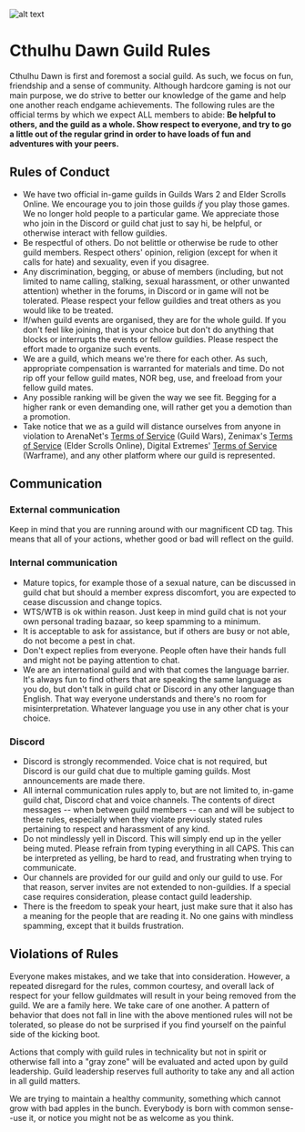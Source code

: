 ![alt text](https://guilds.gw2w2w.com/guilds/cthulhu-dawn/80.svg)

# Cthulhu Dawn Guild Rules

Cthulhu Dawn is first and foremost a social guild. As such, we focus on fun, friendship and a sense of community.
Although hardcore gaming is not our main purpose, we do strive to better our knowledge of the game and help one another reach endgame achievements. 
The following rules are the official terms by which we expect ALL members to abide:
**Be helpful to others, and the guild as a whole. Show respect to everyone, and try to go a little out of the regular grind in order to have loads of fun and adventures with your peers.**

## Rules of Conduct

- We have two official in-game guilds in Guilds Wars 2 and Elder Scrolls Online. We encourage you to join those guilds *if* you play those games. We no longer hold people to a particular game. We appreciate those who join in the Discord or guild chat just to say hi, be helpful, or otherwise interact with fellow guildies. 
- Be respectful of others. Do not belittle or otherwise be rude to other guild members. Respect others' opinion, religion (except for when it calls for hate) and sexuality, even if you disagree.
- Any discrimination, begging, or abuse of members (including, but not limited to name calling, stalking, sexual harassment, or other unwanted attention) whether in the forums, in Discord or in game will not be tolerated. Please respect your fellow guildies and treat others as you would like to be treated.
- If/when guild events are organised, they are for the whole guild. If you don't feel like joining, that is your choice but don't do anything that blocks or interrupts the events or fellow guildies. Please respect the effort made to organize such events.
- We are a guild, which means we're there for each other. As such, appropriate compensation is warranted for materials and time. Do not rip off your fellow guild mates, NOR beg, use, and freeload from your fellow guild mates.
- Any possible ranking will be given the way we see fit. Begging for a higher rank or even demanding one, will rather get you a demotion than a promotion.
- Take notice that we as a guild will distance ourselves from anyone in violation to ArenaNet's [Terms of Service](https://www.guildwars2.com/en/legal/guild-wars-2-rules-of-conduct/) (Guild Wars), Zenimax's [Terms of Service](https://account.elderscrollsonline.com/code-of-conduct?_ga=2.248551559.1217313051.1547480923-1405072604.1541967355) (Elder Scrolls Online), Digital Extremes' [Terms of Service](https://www.warframe.com/terms) (Warframe), and any other platform where our guild is represented.

## Communication

### External communication

Keep in mind that you are running around with our magnificent CD tag. This means that all of your actions, whether good or bad will reflect on the guild.

### Internal communication

- Mature topics, for example those of a sexual nature, can be discussed in guild chat but should a member express discomfort, you are expected to cease discussion and change topics.
- WTS/WTB is ok within reason. Just keep in mind guild chat is not your own personal trading bazaar, so keep spamming to a minimum.
- It is acceptable to ask for assistance, but if others are busy or not able, do not become a pest in chat. 
- Don't expect replies from everyone. People often have their hands full and might not be paying attention to chat.
- We are an international guild and with that comes the language barrier. It's always fun to find others that are speaking the same language as you do, but don't talk in guild chat or Discord in any other language than English. That way everyone understands and there's no room for misinterpretation. Whatever language you use in any other chat is your choice.

### Discord

- Discord is strongly recommended. Voice chat is not required, but Discord is our guild chat due to multiple gaming guilds. Most announcements are made there. 
- All internal communication rules apply to, but are not limited to, in-game guild chat, Discord chat and voice channels. The contents of direct messages -- when between guild members -- can and will be subject to these rules, especially when they violate previously stated rules pertaining to respect and harassment of any kind.
- Do not mindlessly yell in Discord. This will simply end up in the yeller being muted. Please refrain from typing everything in all CAPS. This can be interpreted as yelling, be hard to read, and frustrating when trying to communicate.
- Our channels are provided for our guild and only our guild to use. For that reason, server invites are not extended to non-guildies. If a special case requires consideration, please contact guild leadership.
- There is the freedom to speak your heart, just make sure that it also has a meaning for the people that are reading it. No one gains with mindless spamming, except that it builds frustration.

## Violations of Rules

Everyone makes mistakes, and we take that into consideration. However, a repeated disregard for the rules, common courtesy, and overall lack of respect for your fellow guildmates will result in your being removed from the guild. We are a family here. We take care of one another. A pattern of behavior that does not fall in line with the above mentioned rules will not be tolerated, so please do not be surprised if you find yourself on the painful side of the kicking boot.

Actions that comply with guild rules in technicality but not in spirit or otherwise fall into a "gray zone" will be evaluated and acted upon by guild leadership. Guild leadership reserves full authority to take any and all action in all guild matters.

We are trying to maintain a healthy community, something which cannot grow with bad apples in the bunch. Everybody is born with common sense--use it, or notice you might not be as welcome as you think.
